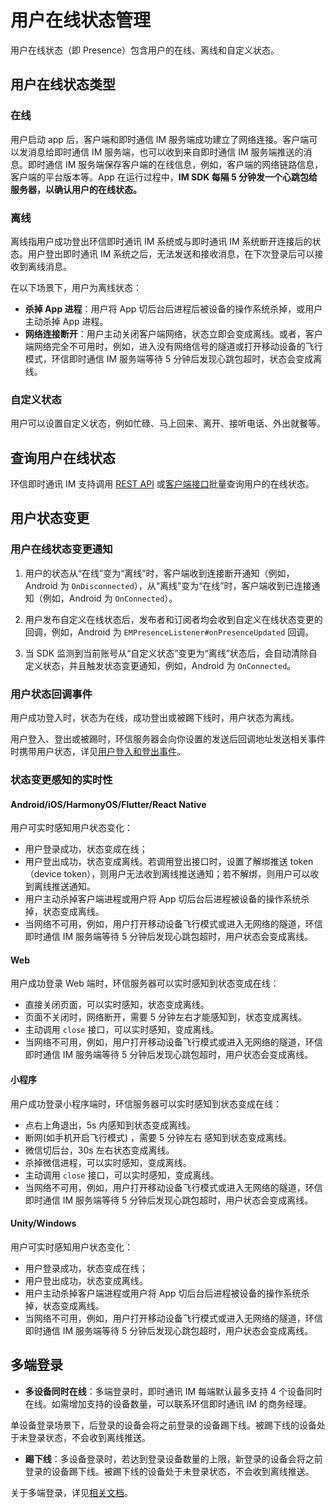 # 用户在线状态管理

用户在线状态（即 Presence）包含用户的在线、离线和自定义状态。

## 用户在线状态类型

### 在线

用户启动 app 后，客户端和即时通信 IM 服务端成功建立了网络连接。客户端可以发消息给即时通信 IM 服务端，也可以收到来自即时通信 IM 服务端推送的消息。即时通信 IM 服务端保存客户端的在线信息，例如，客户端的网络链路信息，客户端的平台版本等。App 在运行过程中，**IM SDK 每隔 5 分钟发一个心跳包给服务器，以确认用户的在线状态。**

### 离线

离线指用户成功登出环信即时通讯 IM 系统或与即时通讯 IM 系统断开连接后的状态。用户登出即时通讯 IM 系统之后，无法发送和接收消息，在下次登录后可以接收到离线消息。

在以下场景下，用户为离线状态：

- **杀掉 App 进程**：用户将 App 切后台后进程后被设备的操作系统杀掉，或用户主动杀掉 App 进程。
- **网络连接断开**：用户主动关闭客户端网络，状态立即会变成离线。或者，客户端网络完全不可用时，例如，进入没有网络信号的隧道或打开移动设备的飞行模式，环信即时通信 IM 服务端等待 5 分钟后发现心跳包超时，状态会变成离线。

### 自定义状态

用户可以设置自定义状态，例如忙碌、马上回来、离开、接听电话、外出就餐等。

## 查询用户在线状态

环信即时通讯 IM 支持调用 [REST API](/document/server-side/presence.html#批量获取在线状态信息) 或[客户端接口](/document/android/presence.html#查询被订阅用户列表)批量查询用户的在线状态。

## 用户状态变更

### 用户在线状态变更通知

1. 用户的状态从“在线”变为“离线”时，客户端收到连接断开通知（例如，Android 为 `OnDisconnected`），从“离线”变为“在线”时，客户端收到已连接通知（例如，Android 为 `OnConnected`）。

2. 用户发布自定义在线状态后，发布者和订阅者均会收到自定义在线状态变更的回调，例如，Android 为 `EMPresenceListener#onPresenceUpdated` 回调。

3. 当 SDK 监测到当前账号从“自定义状态”变更为“离线”状态后，会自动清除自定义状态，并且触发状态变更通知，例如，Android 为 `OnConnected`。

### 用户状态回调事件

用户成功登入时，状态为在线，成功登出或被踢下线时，用户状态为离线。

用户登入、登出或被踢时，环信服务器会向你设置的发送后回调地址发送相关事件时携带用户状态，详见[用户登入和登出事件](/document/server-side/callback_configurations.html#用户登入登出)。

### 状态变更感知的实时性

#### Android/iOS/HarmonyOS/Flutter/React Native 

用户可实时感知用户状态变化：

- 用户登录成功，状态变成在线；
- 用户登出成功，状态变成离线。若调用登出接口时，设置了解绑推送 token（device token），则用户无法收到离线推送通知；若不解绑，则用户可以收到离线推送通知。
- 用户主动杀掉客户端进程或用户将 App 切后台后进程被设备的操作系统杀掉，状态变成离线。
- 当网络不可用，例如，用户打开移动设备飞行模式或进入无网络的隧道，环信即时通信 IM 服务端等待 5 分钟后发现心跳包超时，用户状态会变成离线。

#### Web

用户成功登录 Web 端时，环信服务器可以实时感知到状态变成在线：

- 直接关闭页面，可以实时感知，状态变成离线。
- 页面不关闭时，网络断开，需要 5 分钟左右才能感知到，状态变成离线。
- 主动调用 `close` 接口，可以实时感知，变成离线。
- 当网络不可用，例如，用户打开移动设备飞行模式或进入无网络的隧道，环信即时通信 IM 服务端等待 5 分钟后发现心跳包超时，用户状态会变成离线。

#### 小程序

用户成功登录小程序端时，环信服务器可以实时感知到状态变成在线：

- 点右上角退出，5s 内感知到状态变成离线。
- 断网(如手机开启飞行模式) ，需要 5 分钟左右 感知到状态变成离线。
- 微信切后台，30s 左右状态变成离线。
- 杀掉微信进程，可以实时感知，变成离线。
- 主动调用 `close` 接口，可以实时感知，变成离线。
- 当网络不可用，例如，用户打开移动设备飞行模式或进入无网络的隧道，环信即时通信 IM 服务端等待 5 分钟后发现心跳包超时，用户状态会变成离线。

#### Unity/Windows

用户可实时感知用户状态变化：

- 用户登录成功，状态变成在线；
- 用户登出成功，状态变成离线。
- 用户主动杀掉客户端进程或用户将 App 切后台后进程被设备的操作系统杀掉，状态变成离线。
- 当网络不可用，例如，用户打开移动设备飞行模式或进入无网络的隧道，环信即时通信 IM 服务端等待 5 分钟后发现心跳包超时，用户状态会变成离线。

## 多端登录

- **多设备同时在线**：多端登录时，即时通讯 IM 每端默认最多支持 4 个设备同时在线。如需增加支持的设备数量，可以联系环信即时通讯 IM 的商务经理。

单设备登录场景下，后登录的设备会将之前登录的设备踢下线。被踢下线的设备处于未登录状态，不会收到离线推送。

- **踢下线**：多设备登录时，若达到登录设备数量的上限，新登录的设备会将之前登录的设备踢下线。被踢下线的设备处于未登录状态，不会收到离线推送。

关于多端登录，详见[相关文档](/document/android/multi_device.html)。